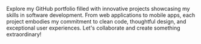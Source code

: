 Explore my GitHub portfolio filled with innovative projects showcasing my skills in software development. From web applications to mobile apps, each project embodies my commitment to clean code, thoughtful design, and exceptional user experiences. Let's collaborate and create something extraordinary!
